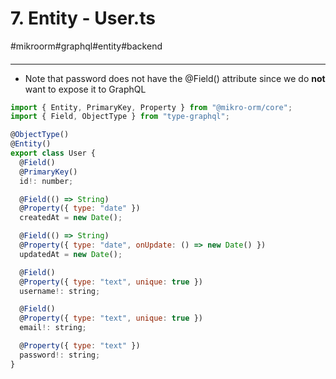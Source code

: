 # 7\. Entity - User.ts

#mikroorm#graphql#entity#backend

#### 

* * *

  

- Note that password does not have the @Field() attribute since we do **not** want to expose it to GraphQL

  

```javascript
import { Entity, PrimaryKey, Property } from "@mikro-orm/core";
import { Field, ObjectType } from "type-graphql";

@ObjectType()
@Entity()
export class User {
  @Field()
  @PrimaryKey()
  id!: number;

  @Field(() => String)
  @Property({ type: "date" })
  createdAt = new Date();

  @Field(() => String)
  @Property({ type: "date", onUpdate: () => new Date() })
  updatedAt = new Date();

  @Field()
  @Property({ type: "text", unique: true })
  username!: string;

  @Field()
  @Property({ type: "text", unique: true })
  email!: string;

  @Property({ type: "text" })
  password!: string;
}
```